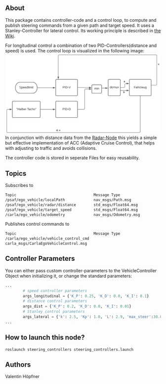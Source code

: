 ## About
This package contains controller-code and a control loop, to compute and publish steering commands from a given path and target speed.
It uses a Stanley-Controller for lateral control. Its working principle is described in [the Wiki](https://github.com/ll7/psaf2/wiki/Path-Tracking-Algorithmen).

For longitudinal control a combination of two PID-Controllers(distance and speed) is used. The control loop is visualized in the following image:
![](https://github.com/ll7/psaf2/blob/main/documentation/steering_controllers/longitudinal_control.svg)
In conjunction with distance data from the [Radar-Node](https://github.com/ll7/psaf2/tree/main/Perception/radar) this yields a simple but effective implementation of ACC (Adaptive Cruise Control), that helps with adjusting to traffic and avoids collisions. 

The controller code is stored in seperate Files for easy reusability.

## Topics
Subscribes to
```
Topic                                   Message Type
/psaf/ego_vehicle/localPath             nav_msgs/Path.msg
/psaf/ego_vehicle/radar/distance        std_msgs/Float64.msg
/psaf/ego_vehicle/target_speed          std_msgs/Float64.msg
/carla/ego_vehicle/odometry             nav_msgs/Odometry.msg

```

Publishes control commands to
```
Topic                                   Message Type
/carla/ego_vehicle/vehicle_control_cmd  carla_msgs/CarlaEgoVehicleControl.msg

```
## Controller Parameters
You can either pass custom controller-parameters to the VehicleController Object when initializing it, or change the standard parameters:

```python
...
        # speed controller parameters
        args_longitudinal = {'K_P': 0.25, 'K_D': 0.0, 'K_I': 0.1}
        # distance control parameters
        args_dist = {'K_P': 0.2, 'K_D': 0.0, 'K_I': 0.01}
        # Stanley control parameters
        args_lateral = {'k': 2.5, 'Kp': 1.0, 'L': 2.9, 'max_steer':30.0, 'min_speed':0.1}
...
``` 

## How to launch this node?
```shell
roslaunch steering_controllers steering_controllers.launch
```

## Authors
Valentin Höpfner
